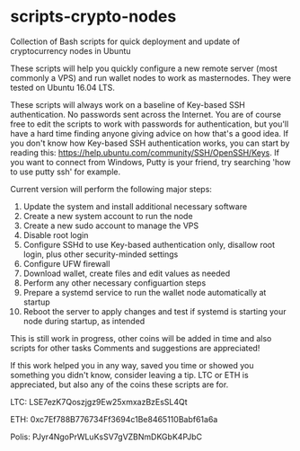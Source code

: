 # scripts-crypto-nodes
Collection of Bash scripts for quick deployment and update of cryptocurrency nodes in Ubuntu

These scripts will help you quickly configure a new remote server (most commonly a VPS) and run wallet nodes to work as masternodes. They were tested on Ubuntu 16.04 LTS.

These scripts will always work on a baseline of Key-based SSH authentication. No passwords sent across the Internet. You are of course free to edit the scripts to work with passwords for authentication, but you'll have a hard time finding anyone giving advice on how that's a good idea. If you don't know how Key-based SSH authentication works, you can start by reading this: https://help.ubuntu.com/community/SSH/OpenSSH/Keys. If you want to connect from Windows, Putty is your friend, try searching 'how to use putty ssh' for example.

Current version will perform the following major steps:
1. Update the system and install additional necessary software
2. Create a new system account to run the node
3. Create a new sudo account to manage the VPS
4. Disable root login
5. Configure SSHd to use Key-based authentication only, disallow root login, plus other security-minded settings
6. Configure UFW firewall
7. Download wallet, create files and edit values as needed
8. Perform any other necessary configuartion steps
9. Prepare a systemd service to run the wallet node automatically at startup
10. Reboot the server to apply changes and test if systemd is starting your node during startup, as intended

This is still work in progress, other coins will be added in time and also scripts for other tasks
Comments and suggestions are appreciated!

If this work helped you in any way, saved you time or showed you something you didn't know, consider leaving a tip.
LTC or ETH is appreciated, but also any of the coins these scripts are for.

LTC: LSE7ezK7Qoszjgz9Ew25xmxazBzEsSL4Qt 

ETH: 0xc7Ef788B776734Ff3694c1Be8465110Babf61a6a 

Polis: PJyr4NgoPrWLuKsSV7gVZBNmDKGbK4PJbC 
